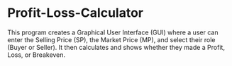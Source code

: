 # Profit-Loss-Calculator
This program creates a Graphical User Interface (GUI) where a user can enter the Selling Price (SP), the Market Price (MP), and select their role (Buyer or Seller). It then calculates and shows whether they made a Profit, Loss, or Breakeven.
